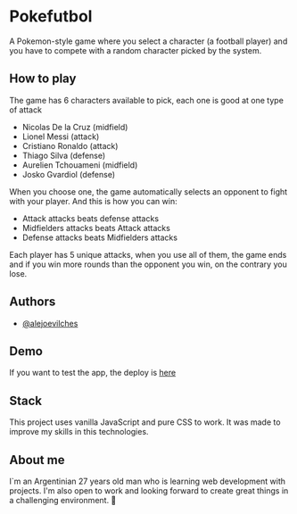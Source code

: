 
# Pokefutbol

A Pokemon-style game where you select a character (a football player) and you have to compete with a random character picked by the system.



## How to play

The game has 6 characters available to pick, each one is good at one type of attack
- Nicolas De la Cruz (midfield)
- Lionel Messi (attack)
- Cristiano Ronaldo (attack)
- Thiago Silva (defense)
- Aurelien Tchouameni (midfield)
- Josko Gvardiol (defense)

When you choose one, the game automatically selects an opponent to fight with your player. And this is how you can win:

- Attack attacks beats defense attacks
- Midfielders attacks beats Attack attacks
- Defense attacks beats Midfielders attacks

Each player has 5 unique attacks, when you use all of them, the game ends and if you win more rounds than the opponent you win, on the contrary you lose.
## Authors

- [@alejoevilches](https://www.github.com/octokatherine)


## Demo

If you want to test the app, the deploy is [here](https://pokefutbol.netlify.com)

## Stack
This project uses vanilla JavaScript and pure CSS to work. It was made to improve my skills in this technologies.

## About me
I`m an Argentinian 27 years old man who is learning web development with projects. I'm also open to work and looking forward to create great things in a challenging environment. 🚀
